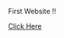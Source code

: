 First Website !!

<a href="https://jaydhumal23.github.io/Move_It-Website/" target="_blank">Click Here</a>
